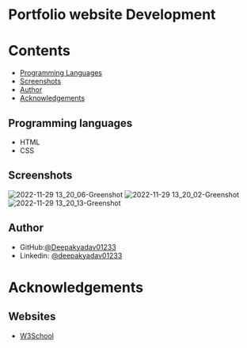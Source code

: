 # Portfolio website Development

# Contents
- [Programming Languages](#programming-languages)
- [Screenshots](#screenshots)
- [Author](#Authors)
- [Acknowledgements](#Acknowledgements)

## Programming languages
- HTML
- CSS

## Screenshots
![2022-11-29 13_20_06-Greenshot](https://user-images.githubusercontent.com/108972310/204474551-ee39c543-0325-4856-8766-f24bab3f2dfe.png)
![2022-11-29 13_20_02-Greenshot](https://user-images.githubusercontent.com/108972310/204474573-2c0f5470-a783-41c8-b248-72401b7ba86c.png)
![2022-11-29 13_20_13-Greenshot](https://user-images.githubusercontent.com/108972310/204474605-74596bbd-a07e-400e-8205-4488074c43b0.png)

## Author


- GitHub:[@Deepakyadav01233](https://github.com/Deepakydv01233)
- Linkedin: [@deepakyadav01233](https://www.linkedin.com/in/deepakyadav01233/)

# Acknowledgements
## Websites
- [W3School](https://www.w3schools.com/)

